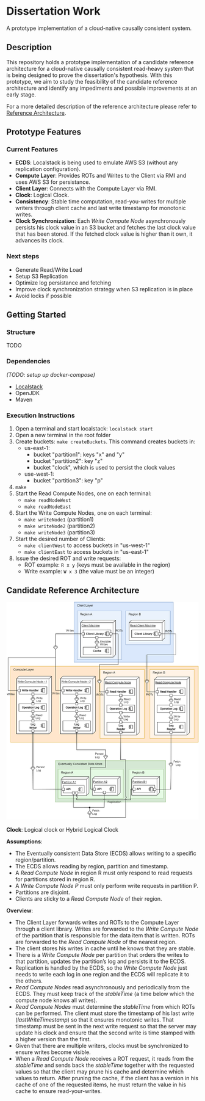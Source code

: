 # Dissertation Work

A prototype implementation of a cloud-native causally consistent system. 

## Description

This repository holds a prototype implementation of a candidate reference architecture for a cloud-native causally consistent read-heavy system that is being designed to prove the dissertation's hypothesis. With this prototype, we aim to study the feasibility of the candidate reference architecture and identify any impediments and possible improvements at an early stage.

For a more detailed description of the reference architecture please refer to [Reference Architecture](#candidate-reference-architecture).


## Prototype Features
### Current Features
- **ECDS**: Localstack is being used to emulate AWS S3 (without any replication configuration).
- **Compute Layer**: Provides ROTs and Writes to the Client via RMI and uses AWS S3 for persistance.
- **Client Layer**: Connects with the Compute Layer via RMI.
- **Clock**: Logical Clock.
- **Consistency**: Stable time computation, read-you-writes for multiple writers through client cache and last write timestamp for monotonic writes.
- **Clock Synchronization**: Each *Write Compute Node* asynchronously persists his clock value in an S3 bucket and fetches the last clock value that has been stored. If the fetched clock value is higher than it own, it advances its clock.

### Next steps
- Generate Read/Write Load
- Setup S3 Replication
- Optimize log persistance and fetching
- Improve clock synchronization strategy when S3 replication is in place
- Avoid locks if possible

## Getting Started

### Structure 
TODO

### Dependencies
*(TODO: setup up docker-compose)*
- [Localstack](https://docs.localstack.cloud/getting-started/installation/)
- OpenJDK
- Maven

### Execution Instructions
1. Open a terminal and start localstack: `localstack start` 
2. Open a new terminal in the root folder
3. Create buckets: `make createBuckets`. This command creates buckets in:
    - us-east-1:
        - bucket "partition1": keys "x" and "y"
        - bucket "partition2": key "z"
        - bucket "clock", which is used to persist the clock values
    - use-west-1:
        - bucket "partition3": key "p"
4. `make`
5. Start the Read Compute Nodes, one on each terminal:
    - `make readNodeWest`
    - `make readNodeEast`
6. Start the Write Compute Nodes, one on each terminal:
    - `make writeNode1` (partition1)
    - `make writeNode2` (partition2)
    - `make writeNode3` (partition3)
7. Start the desired number of Clients:
    - `make clientWest` to access buckets in "us-west-1"
    - `make clientEast` to access buckets in "us-east-1"
8. Issue the desired ROT and write requests:
    - ROT example: `R x y` (keys must be available in the region)
    - Write example: `W x 3` (the value must be an integer)

## Candidate Reference Architecture

![Candidate Reference Architecture](images/reference-architecture.png)

**Clock**: 
Logical clock or Hybrid Logical Clock

**Assumptions**: 
- The Eventually consistent Data Store (ECDS) allows writing to a specific region/partition.
- The ECDS allows reading by region, partition and timestamp.
- A *Read Compute Node* in region R must only respond to read requests for partitions stored in region R.
- A *Write Compute Node P* must only perform write requests in partition P. 
- Partitions are disjoint.
- Clients are sticky to a *Read Compute Node* of their region.

**Overview**:

- The Client Layer forwards writes and ROTs to the Compute Layer through a client library. Writes are forwarded to the *Write Compute Node* of the partition that is responsible for the data item that is written. ROTs are forwarded to the *Read Compute Node* of the nearest region.
- The client stores his writes in cache until he knows that they are stable. 
- There is a *Write Compute Node* per partition that orders the writes to that partition, updates the partition’s log and persists it to the ECDS.
- Replication is handled by the ECDS, so the *Write Compute Node* just needs to write each log in one region and the ECDS will replicate it to the others.
- *Read Compute Nodes* read asynchronously and periodically from the ECDS. They must keep track of the *stableTime* (a time below which the compute node knows all writes).
- *Read Compute Nodes* must determine the *stableTime* from which ROTs can be performed. The client must store the timestamp of his last write (*lastWriteTimestamp*) so that it ensures monotonic writes. That timestamp must be sent in the next write request so that the server may update his clock and ensure that the second write is time stamped with a higher version than the first.
- Given that there are multiple writers, clocks must be synchronized to ensure writes become visible.
- When a *Read Compute Node* receives a ROT request, it reads from the *stableTime* and sends back the *stableTime* together with the requested values so that the client may prune his cache and determine which values to return. After pruning the cache, if the client has a version in his cache of one of the requested items, he must return the value in his cache to ensure read-your-writes.

